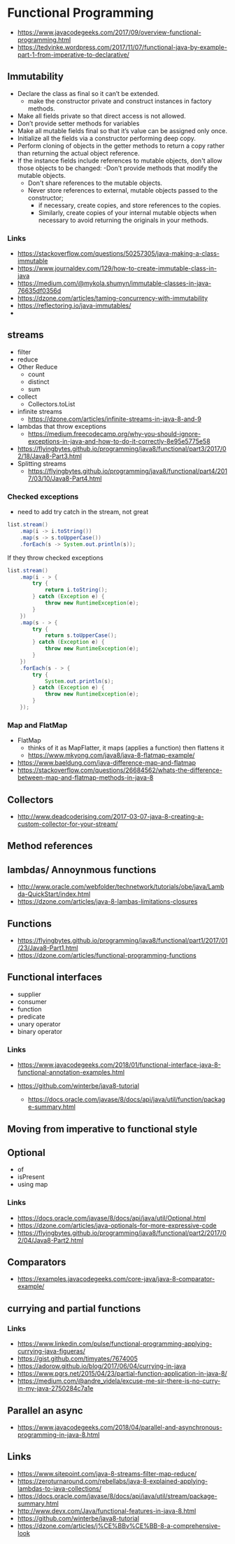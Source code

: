 # Functional Programming

- https://www.javacodegeeks.com/2017/09/overview-functional-programming.html
- https://tedvinke.wordpress.com/2017/11/07/functional-java-by-example-part-1-from-imperative-to-declarative/

## Immutability

- Declare the class as final so it can’t be extended.
  - make the constructor private and construct instances in factory methods.
- Make all fields private so that direct access is not allowed.
- Don’t provide setter methods for variables
- Make all mutable fields final so that it’s value can be assigned only once.
- Initialize all the fields via a constructor performing deep copy.
- Perform cloning of objects in the getter methods to return a copy rather than returning the actual object reference.
- If the instance fields include references to mutable objects, don't allow those objects to be changed:
  -Don't provide methods that modify the mutable objects.
  - Don't share references to the mutable objects.
  - Never store references to external, mutable objects passed to the constructor;
    - if necessary, create copies, and store references to the copies.
    - Similarly, create copies of your internal mutable objects when necessary to avoid returning the originals in your methods.

### Links
- https://stackoverflow.com/questions/50257305/java-making-a-class-immutable
- https://www.journaldev.com/129/how-to-create-immutable-class-in-java
- https://medium.com/@mykola.shumyn/immutable-classes-in-java-76635df0356d
- https://dzone.com/articles/taming-concurrency-with-immutability
- https://reflectoring.io/java-immutables/
-

## streams

  - filter
  - reduce
  - Other Reduce
    - count
    - distinct
    - sum
  - collect
    - Collectors.toList
  - infinite streams
    - https://dzone.com/articles/infinite-streams-in-java-8-and-9
  - lambdas that throw exceptions
    - https://medium.freecodecamp.org/why-you-should-ignore-exceptions-in-java-and-how-to-do-it-correctly-8e95e5775e58
  - https://flyingbytes.github.io/programming/java8/functional/part3/2017/02/18/Java8-Part3.html
  - Splitting streams
    - https://flyingbytes.github.io/programming/java8/functional/part4/2017/03/10/Java8-Part4.html


### Checked exceptions

- need to add try catch in the stream, not great

```java
list.stream()
    .map(i -> i.toString())
    .map(s -> s.toUpperCase())
    .forEach(s -> System.out.println(s));
```

If they throw checked exceptions

```java
list.stream()
    .map(i - > {
        try {
            return i.toString();
        } catch (Exception e) {
            throw new RuntimeException(e);
        }
    })
    .map(s - > {
        try {
            return s.toUpperCase();
        } catch (Exception e) {
            throw new RuntimeException(e);
        }
    })
    .forEach(s - > {
        try {
            System.out.println(s);
        } catch (Exception e) {
            throw new RuntimeException(e);
        }
    });
```


### Map and FlatMap

- FlatMap
  - thinks of it as MapFlatter, it maps (applies a function) then flattens it
  - https://www.mkyong.com/java8/java-8-flatmap-example/
- https://www.baeldung.com/java-difference-map-and-flatmap
- https://stackoverflow.com/questions/26684562/whats-the-difference-between-map-and-flatmap-methods-in-java-8

## Collectors

- http://www.deadcoderising.com/2017-03-07-java-8-creating-a-custom-collector-for-your-stream/

## Method references

## lambdas/ Annoynmous functions

  - http://www.oracle.com/webfolder/technetwork/tutorials/obe/java/Lambda-QuickStart/index.html
  - https://dzone.com/articles/java-8-lambas-limitations-closures

## Functions

- https://flyingbytes.github.io/programming/java8/functional/part1/2017/01/23/Java8-Part1.html
- https://dzone.com/articles/functional-programming-functions


## Functional interfaces
  - supplier
  - consumer
  - function
  - predicate
  - unary operator
  - binary operator


### Links

- https://www.javacodegeeks.com/2018/01/functional-interface-java-8-functional-annotation-examples.html
- https://github.com/winterbe/java8-tutorial

  - https://docs.oracle.com/javase/8/docs/api/java/util/function/package-summary.html

## Moving from imperative to functional style

## Optional
  - of
  - isPresent
  - using map

### Links
  - https://docs.oracle.com/javase/8/docs/api/java/util/Optional.html
  - https://dzone.com/articles/java-optionals-for-more-expressive-code
  - https://flyingbytes.github.io/programming/java8/functional/part2/2017/02/04/Java8-Part2.html

## Comparators

- https://examples.javacodegeeks.com/core-java/java-8-comparator-example/

## currying and partial functions

### Links

- https://www.linkedin.com/pulse/functional-programming-applying-currying-java-figueras/
- https://gist.github.com/timyates/7674005
- https://adorow.github.io/blog/2017/06/04/currying-in-java
- https://www.pgrs.net/2015/04/23/partial-function-application-in-java-8/
- https://medium.com/@andre_videla/excuse-me-sir-there-is-no-curry-in-my-java-2750284c7a1e

## Parallel an async

- https://www.javacodegeeks.com/2018/04/parallel-and-asynchronous-programming-in-java-8.html

## Links

- https://www.sitepoint.com/java-8-streams-filter-map-reduce/
- https://zeroturnaround.com/rebellabs/java-8-explained-applying-lambdas-to-java-collections/
- https://docs.oracle.com/javase/8/docs/api/java/util/stream/package-summary.html
- http://www.devx.com/Java/functional-features-in-java-8.html
- https://github.com/winterbe/java8-tutorial
- https://dzone.com/articles/j%CE%BBv%CE%BB-8-a-comprehensive-look
